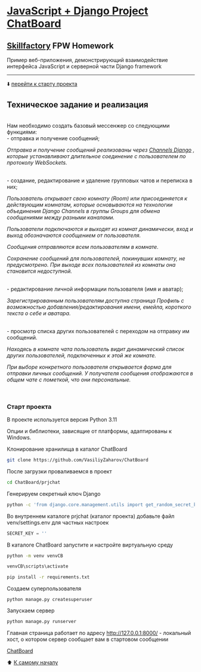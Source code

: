 # [JavaScript + Django Project ChatBoard](http://127.0.0.1:8000/accounts/login/)
## [Skillfactory](https://skillfactory.ru) FPW Homework

Пример веб-приложения, демонстрирующий взаимодействие интерфейса JavaScript и серверной части Django framework
<hr>
<p> </p>

:arrow_down: [перейти к старту проекта](README.md#Старт-проекта)

<p> </p>

## Техническое задание и реализация  
<br>
Нам необходимо создать базовый мессенжер со следующими функциями:
<br>
- отправка и получение сообщений;

*Отправка и получение сообщений реализованы через [Channels Django](https://channels.readthedocs.io/en/stable/introduction.html) , которые устанавливают длительное соединение с пользователем по протоколу WebSockets.*

<br>
- создание, редактирование и удаление групповых чатов и переписка в них;

*Пользователь открывает свою комнату (Room) или присоединяется к действующим комнатам, которые основываются на технологии объединения Django Channels в группы Groups для обмена сообщениями между разными каналами.*

*Пользователи подключаются и выходят из комнат динамически, вход и выход обозначаются сообщением от пользователя.*

*Сообщения отправляются всем пользователям в комнате.*

*Сохранение сообщений для пользователей, покинувших комнату, не предусмотрено. При выходе всех пользователей из комнаты она становится недоступной.*

<br>
- редактирование личной информации пользователя (имя и аватар);

*Зарегистрированным пользователям доступна страница Профиль с возможностью добавления/редактирования имени, емейла, короткого текста о себе и аватара.*

<br>
- просмотр списка других пользователей с переходом на отправку им сообщений.

*Находясь в комнате чата пользователь видит динамический список других пользователей, подключенных к этой же комнате.*

*При выборе конкретного пользователя открывается форма для отправки личных сообщений. У получателя сообщения отображаются в общем чате с пометкой, что они персональные.*

<br>

### Старт проекта

В проекте используется версия Python 3.11

Опции и библиотеки, зависящие от платформы, адаптированы к Windows.

Клонирование хранилища в каталог ChatBoard
```bash
git clone https://github.com/VasiliyZaharov/ChatBoard
```
После загрузки проваливаемся в проект
```bash
cd ChatBoard/prjchat
```

Генерируем секретный ключ Django
```bash
python -c 'from django.core.management.utils import get_random_secret_key; print(get_random_secret_key())'
```

Во внутреннем каталоге prjchat (каталог проекта) добавьте файл venv/settings.env для частных настроек 
```python
SECRET_KEY = ''
```  

В каталоге ChatBoard запустите и настройте виртуальную среду
```bash
python -m venv venvCB
```
```bash
venvCB\scripts\activate
```
```bash
pip install -r requirements.txt
```

Создаем суперпользователя
```
python manage.py createsuperuser
``` 

Запускаем сервер
```bash
python manage.py runserver
```

Главная страница работает по адресу http://127.0.0.1:8000/ - локальный хост, о котором сервер сообщает вам в стартовом сообщении

[ChatBoard](http://127.0.0.1:8000/)
<p> </p>
<p> </p>

:arrow_up: [К самому началу](README.md#Техническое-задание-и-реализация)

<br><br>
